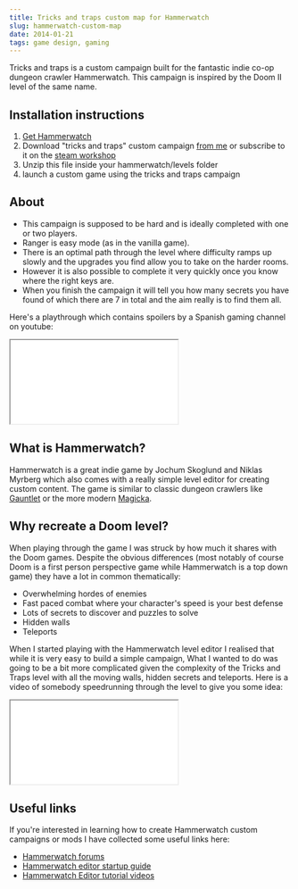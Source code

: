 ```yaml
---
title: Tricks and traps custom map for Hammerwatch
slug: hammerwatch-custom-map
date: 2014-01-21
tags: game design, gaming
---
```


Tricks and traps is a custom campaign built for the fantastic indie co-op dungeon crawler Hammerwatch. This campaign is inspired by the Doom II level of the same name.

## Installation instructions

1.  [Get Hammerwatch][7]</a>
2.  Download "tricks and traps" custom campaign [from me][1] or subscribe to it on the [steam workshop][2]
3.  Unzip this file inside your hammerwatch/levels folder
4.  launch a custom game using the tricks and traps campaign

## About

*   This campaign is supposed to be hard and is ideally completed with one or two players.
*   Ranger is easy mode (as in the vanilla game).
*   There is an optimal path through the level where difficulty ramps up slowly and the upgrades you find allow you to take on the harder rooms.
*   However it is also possible to complete it very quickly once you know where the right keys are.
*   When you finish the campaign it will tell you how many secrets you have found of which there are 7 in total and the aim really is to find them all.

Here's a playthrough which contains spoilers by a Spanish gaming channel on youtube:

<div class="embed-responsive embed-responsive-16by9">
  <iframe src="//www.youtube.com/embed/ZB5AvSwBiwQ"></iframe>
</div>

## What is Hammerwatch?

Hammerwatch is a great indie game by Jochum Skoglund and Niklas Myrberg which also comes with a really simple level editor for creating custom content. The game is similar to classic dungeon crawlers like [Gauntlet][3] or the more modern [Magicka][4].

## Why recreate a Doom level?

When playing through the game I was struck by how much it shares with the Doom games. Despite the obvious differences (most notably of course Doom is a first person perspective game while Hammerwatch is a top down game) they have a lot in common thematically:

*   Overwhelming hordes of enemies
*   Fast paced combat where your character's speed is your best defense
*   Lots of secrets to discover and puzzles to solve
*   Hidden walls
*   Teleports

When I started playing with the Hammerwatch level editor I realised that while it is very easy to build a simple campaign, What I wanted to do was going to be a bit more complicated given the complexity of the Tricks and Traps level with all the moving walls, hidden secrets and teleports. Here is a video of somebody speedrunning through the level to give you some idea:

<div class="embed-responsive embed-responsive-16by9">
  <iframe src="//www.youtube.com/embed/tESCEpV1GhE"></iframe>
</div>

## Useful links

If you're interested in learning how to create Hammerwatch custom campaigns or mods I have collected some useful links here:

*   [Hammerwatch forums][5]
*   [Hammerwatch editor startup guide][6]
*   [Hammerwatch Editor tutorial videos][8]

 [1]: http://www.lendmeyourear.net/wp-content/uploads/tricks_and_traps1.1.zip
 [2]: http://steamcommunity.com/sharedfiles/filedetails/?id=346064809
 [3]: http://en.wikipedia.org/wiki/Gauntlet_(1985_video_game)
 [4]: http://www.magickagame.com/
 [5]: http://hammerwatch.com/forum/index.php
 [6]: http://steamcommunity.com/app/239070/discussions/1/864976115814593421/
 [7]: http://hammerwatch.com/
 [8]: http://www.youtube.com/user/Skoteh90/videos
